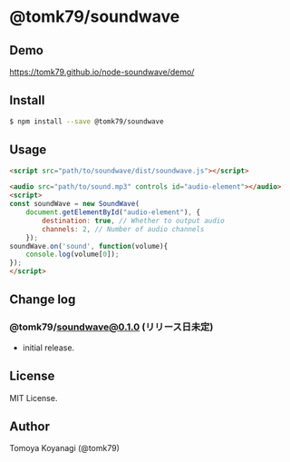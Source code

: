 # @tomk79/soundwave

## Demo

https://tomk79.github.io/node-soundwave/demo/

## Install

```bash
$ npm install --save @tomk79/soundwave
```

## Usage

```html
<script src="path/to/soundwave/dist/soundwave.js"></script>

<audio src="path/to/sound.mp3" controls id="audio-element"></audio>
<script>
const soundWave = new SoundWave(
    document.getElementById("audio-element"), {
        destination: true, // Whether to output audio
        channels: 2, // Number of audio channels
    });
soundWave.on('sound', function(volume){
    console.log(volume[0]);
});
</script>
```


## Change log

### @tomk79/soundwave@0.1.0 (リリース日未定)

- initial release.


## License

MIT License.


## Author

Tomoya Koyanagi (@tomk79)
